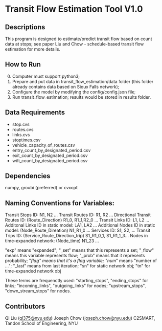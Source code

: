 # Transit Flow Estimation Tool V1.0

## Descriptions
This program is designed to estimate/predict transit flow based on count data at stops; see paper Liu and Chow - schedule-based transit flow estimation for more details.

## How to Run
0. Computer must support python3;
1. Prepare and put data in transit_flow_estimation/data folder (this folder already contains data based on Sioux Falls network);
2. Configure the model by modifying the config/config.json file;
3. Run transit_flow_estimation; results would be stored in results folder.

## Data Requirements
 - stop.cvs
 - routes.cvs
 - links.cvs
 - stoptimes.csv
 - vehicle_capacity_of_routes.csv
 - entry_count_by_designated_period.csv
 - exit_count_by_designated_period.csv
 - wifi_count_by_designated_period.csv

## Dependencies
numpy, groubi (preferred) or cvxopt

## Naming Conventions for Variables:
 Transit Stops ID: N1, N2 ...
 Transit Routes ID: R1, R2 ...
 Directional Transit Routes ID: (Route_Direction) R1_0, R1_1,R2_0 ... 
 Transit Links ID: L1, L2 ...
 Additonal Links ID in static model: LA1, LA2 ...
 Additional Nodes ID in static model: (Node_Route_Direation) N1_R1_0 ...
 Services ID: S1, S2, ...
 Transit Trips ID: (Service_Route_Direction_trip) S1_R1_0_1, S1_R1_1_3...
 Nodes in time-expanded network: (Node_time) N1_23 ...

 "exp" means "expanded";
 "_set" means that this represents a set;
 "_flow" means this variable represents flow;
 "_prob" means that it represents probability;
 "_flag" means that it's a flag variable;
 "num_" means "number of ...";
 "_last" means from last iteration; 
 "sn" for static network obj;
 "tn" for time-expanded network obj

 These terms are frequenctly used: 
  "starting_stops", "ending_stops" for links;
  "incoming_links", "outgoing_links" for nodes;
  "upstream_stops", "down_stream_stops" for nodes.

## Contributors
Qi Liu (ql375@nyu.edu)
Joseph Chow (joseph.chow@nyu.edu)
C2SMART, Tandon School of Engineering, NYU
